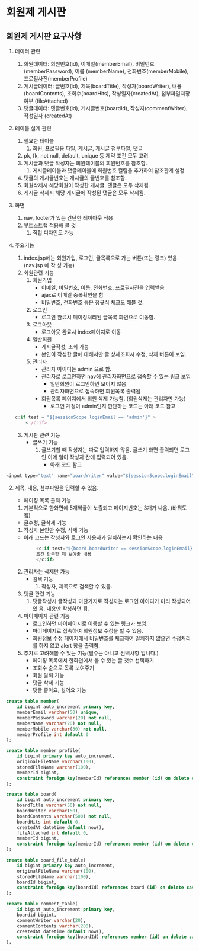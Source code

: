 # 회원제 게시판

## 회원제 게시판 요구사항

1. 데이터 관련
    1. 회원데이터: 회원번호(id), 이메일(memberEmail), 비밀번호(memberPassword), 이름
       (memberName), 전화번호(memberMobile), 프로필사진(memberProfile)
    2. 게시글데이터: 글번호(id), 제목(boardTitle), 작성자(boardWriter), 내용
       (boardContents), 조회수(boardHits), 작성일자(createdAt), 첨부파일저장여부
       (fileAttached)
    3. 댓글데이터: 댓글번호(id), 게시글번호(boardId), 작성자(commentWriter), 작성일자
       (createdAt)
2. 테이블 설계 관련
    1. 필요한 테이블
        1. 회원, 프로필용 파일, 게시글, 게시글 첨부파일, 댓글
    2. pk, fk, not null, default, unique 등 제약 조건 모두 고려
    3. 게시글과 댓글 작성자는 회원테이블의 회원번호를 참조함.
        1. 게시글테이블과 댓글테이블에 회원번호 컬럼을 추가하여 참조관계 설정
    4. 댓글의 게시글번호는 게시글의 글번호를 참조함.
    5. 회원삭제시 해당회원이 작성한 게시글, 댓글은 모두 삭제됨.
    6. 게시글 삭제시 해당 게시글에 작성된 댓글은 모두 삭제됨.
3. 화면
    1. nav, footer가 있는 간단한 레이아웃 적용
    2. 부트스트랩 적용해 볼 것
        1. 직접 디자인도 가능
4. 주요기능
    1. index.jsp에는 회원가입, 로그인, 글목록으로 가는 버튼(또는 링크) 있음. (nav.jsp 에 작
       성 가능)
    2. 회원관련 기능
        1. 회원가입
            - 이메일, 비밀번호, 이름, 전화번호, 프로필사진을 입력받음
            - ajax로 이메일 중복확인을 함
            - 비밀번호, 전화번호 등은 정규식 체크도 해볼 것.
        2. 로그인
            - 로그인 완료시 페이징처리된 글목록 화면으로 이동함.
        3. 로그아웃
            - 로그아웃 완료시 index페이지로 이동
        4. 일반회원
            - 게시글작성, 조회 가능
            - 본인이 작성한 글에 대해서만 글 상세조회시 수정, 삭제 버튼이 보임.
        5. 관리자
            - 관리자 아이디는 admin 으로 함.
            - 관리자로 로그인하면 nav에 관리자화면으로 접속할 수 있는 링크 보임
                - 일반회원이 로그인하면 보이지 않음
                - 관리자화면으로 접속하면 회원목록 출력됨
            - 회원목록 페이지에서 회원 삭제 가능함. (회원삭제는 관리자만 가능)
                - 로그인 계정이 admin인지 판단하는 코드는 아래 코드 참고

    ```js
    c:if test = "${sessionScope.loginEmail == 'admin'}" >
        < /c:if>
    ```           

    3. 게시판 관련 기능
        - 글쓰기 기능
            1. 글쓰기할 때 작성자는 따로 입력하지 않음. 글쓰기 화면 출력되면 로그인 이메
               일이 작성자 칸에 입력되어 있음.
                - 아래 코드 참고

```js
<input type="text" name="boardWriter" value="${sessionScope.loginEmail">
```

2. 제목, 내용, 첨부파일을 입력할 수 있음.
    - 페이징 목록 출력 기능

    1. 기본적으로 한화면에 5개씩글이 노출되고 페이지번호는 3개가 나옴. (바꿔도
       됨)

    - 글수정, 글삭제 기능

    1. 작성자 본인만 수정, 삭제 가능

    - 아래 코드는 작성자와 로그인 사용자가 일치하는지 확인하는 내용

   ```js
           <c:if test="${board.boardWriter == sessionScope.loginEmail}">
           조건 만족할 때 보여줄 내용
           </c:if>
   ```
    2. 관리자는 삭제만 가능
        - 검색 기능
            1. 작성자, 제목으로 검색할 수 있음.
    4. 댓글 관련 기능
        1. 댓글작성시 글작성과 마찬가지로 작성자는 로그인 아이디가 미리 작성되어 있
           음. 내용만 작성하면 됨.
    5. 마이페이지 관련 기능
        - 로그인하면 마이페이지로 이동할 수 있는 링크가 보임.
        - 마이페이지로 접속하여 회원정보 수정을 할 수 있음.
        - 회원정보 수정 페이지에서 비밀번호를 체크하여 일치하지 않으면 수정처리를 하지
          않고 alert 창을 출력함.
    6. 추가로 고려해볼 수 있는 기능(필수는 아니고 선택사항 입니다.)
        - 페이징 목록에서 한화면에서 볼 수 있는 글 갯수 선택하기
        - 조회수 순으로 목록 보여주기
        - 회원 탈퇴 기능
        - 댓글 삭제 기능
        - 댓글 좋아요, 싫어요 기능


```sql
create table member(
	id bigint auto_increment primary key,
    memberEmail varchar(50) unique,
    memberPassword varchar(20) not null,
    memberName varchar(20) not null,
    memberMobile varchar(30) not null,
    memberProfile int default 0
);
```
```sql
create table member_profile(
	id bigint primary key auto_increment,
    originalFileName varchar(100),
    storedFileName varchar(100),
    memberId bigint,
    constraint foreign key(memberId) references member (id) on delete cascade
);
```
```sql
create table board(
	id bigint auto_increment primary key,
	boardTitle varchar(50) not null,
    boardWriter varchar(50),
    boardContents varchar(500) not null,
    boardHits int default 0,
	createdAt datetime default now(),
    fileAttached int default 0,
    memberId bigint,
	constraint foreign key(memberId) references member (id) on delete cascade
);
```
```sql
create table board_file_table(
	id bigint primary key auto_increment,
    originalFileName varchar(100),
    storedFileName varchar(100),
    boardId bigint,
    constraint foreign key(boardId) references board (id) on delete cascade
);
```
```sql
create table comment_table(
	id bigint auto_increment primary key,
	boardid bigint,
    commentWriter varchar(20),
    commentContents varchar(200),
    createdAt datetime default now(),
	constraint foreign key(boardId) references member (id) on delete cascade
);
```